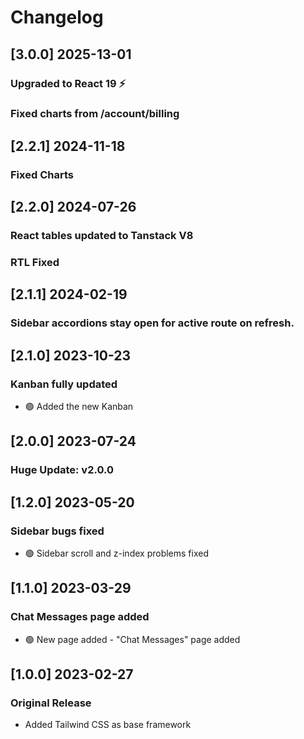 # Changelog

## [3.0.0] 2025-13-01

### Upgraded to React 19 ⚡️

### Fixed charts from /account/billing

## [2.2.1] 2024-11-18

### Fixed Charts

## [2.2.0] 2024-07-26

### React tables updated to Tanstack V8

### RTL Fixed

## [2.1.1] 2024-02-19

### Sidebar accordions stay open for active route on refresh.

## [2.1.0] 2023-10-23

### Kanban fully updated

- 🟢 Added the new Kanban

## [2.0.0] 2023-07-24

### Huge Update: v2.0.0

## [1.2.0] 2023-05-20

### Sidebar bugs fixed

- 🟢 Sidebar scroll and z-index problems fixed

## [1.1.0] 2023-03-29

### Chat Messages page added

- 🟢 New page added - "Chat Messages" page added

## [1.0.0] 2023-02-27

### Original Release

- Added Tailwind CSS as base framework
